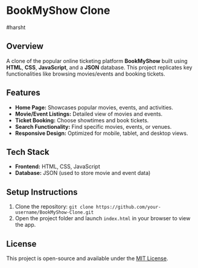 # BookMyShow Clone
#harsht
## Overview
A clone of the popular online ticketing platform **BookMyShow** built using **HTML**, **CSS**, **JavaScript**, and a **JSON** database. This project replicates key functionalities like browsing movies/events and booking tickets.

## Features
- **Home Page:** Showcases popular movies, events, and activities.
- **Movie/Event Listings:** Detailed view of movies and events.
- **Ticket Booking:** Choose showtimes and book tickets.
- **Search Functionality:** Find specific movies, events, or venues.
- **Responsive Design:** Optimized for mobile, tablet, and desktop views.

## Tech Stack
- **Frontend:** HTML, CSS, JavaScript
- **Database:** JSON (used to store movie and event data)

## Setup Instructions
1. Clone the repository: `git clone https://github.com/your-username/BookMyShow-Clone.git`
2. Open the project folder and launch `index.html` in your browser to view the app.

## License
This project is open-source and available under the [MIT License](LICENSE).
